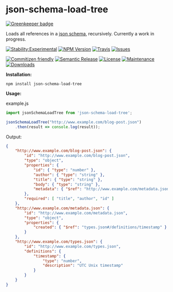 # json-schema-load-tree

[![Greenkeeper badge](https://badges.greenkeeper.io/ReactiveRaven/json-schema-load-tree.svg)](https://greenkeeper.io/)

Loads all references in a [json schema](http://json-schema.org/), recursively. Currently a work in progress.

[![Stability:Experimental](https://img.shields.io/badge/stability-experimental-orange.svg?style=flat-square&maxAge=2592000)](https://nodejs.org/api/documentation.html#documentation_stability_index)
[![NPM Version](https://img.shields.io/npm/v/json-schema-load-tree.svg?style=flat-square&maxAge=3600)](https://www.npmjs.com/package/json-schema-load-tree)
[![Travis](https://img.shields.io/travis/ReactiveRaven/json-schema-load-tree.svg?style=flat-square&maxAge=3600)](https://travis-ci.org/ReactiveRaven/json-schema-load-tree)
[![Issues](https://img.shields.io/github/issues/reactiveraven/json-schema-load-tree.svg?style=flat-square&maxAge=3600)](https://github.com/reactiveraven/json-schema-load-tree/issues)

[![Commitizen friendly](https://img.shields.io/badge/commitizen-friendly-brightgreen.svg?style=flat-square&maxAge=2592000)](http://commitizen.github.io/cz-cli/)
[![Semantic Release](https://img.shields.io/badge/%20%20%F0%9F%93%A6%F0%9F%9A%80-semantic--release-e10079.svg?style=flat-square&maxAge=2592000)](https://github.com/semantic-release/semantic-release)
[![License](https://img.shields.io/npm/l/json-schema-load-tree.svg?style=flat-square&maxAge=2592000)](http://spdx.org/licenses/MIT)
[![Maintenance](https://img.shields.io/maintenance/yes/2016.svg?maxAge=2592000&style=flat-square&maxAge=2592000)](https://github.com/reactiveraven/json-schema-load-tree/issues)
[![Downloads](https://img.shields.io/npm/dm/json-schema-load-tree.svg?style=flat-square&maxAge=25200)](https://www.npmjs.com/package/json-schema-load-tree)

**Installation:**

```shell
npm install json-schema-load-tree
```

**Usage:**

example.js
```js
import jsonSchemaLoadTree from 'json-schema-load-tree';

jsonSchemaLoadTree("http://www.example.com/blog-post.json")
    .then(result => console.log(result));
```

Output:

```json
{
    "http://www.example.com/blog-post.json": {
        "id": "http://www.example.com/blog-post.json",
        "type": "object",
        "properties": {
            "id": { "type": "number" },
            "author": { "type": "string" },
            "title": { "type": "string" },
            "body": { "type": "string" },
            "metadata": { "$ref": "http://www.example.com/metadata.json" }
        },
        "required": [ "title", "author", "id" ]
    },
    "http://www.example.com/metadata.json": {
        "id": "http://www.example.com/metadata.json",
        "type": "object",
        "properties": {
            "created": { "$ref": "types.json#/definitions/timestamp" }
        }
    },
    "http://www.example.com/types.json": {
        "id": "http://www.example.com/types.json",
        "definitions": {
            "timestamp": {
                "type": "number",
                "description": "UTC Unix timestamp"
            }
        }
    }
}
```
